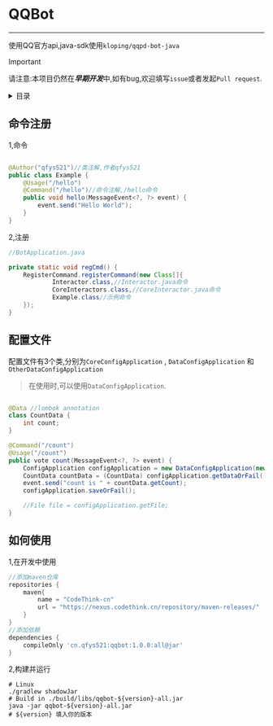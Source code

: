 # QQBot

--- 
使用QQ官方api,java-sdk使用`kloping/qqpd-bot-java`
> [!IMPORTANT]
> 请注意:本项目仍然在***早期开发***中,如有bug,欢迎填写`issue`或者发起`Pull request`.

<details> <summary>目录</summary>

- [命令注册](#命令注册)
- [配置文件](#配置文件)
- [如何使用](#如何使用)

</details>

## 命令注册

1,命令

```java

@Author("qfys521")//类注解,作者qfys521
public class Example {
    @Usage("/hello")
    @Command("/hello")//命令注解,/hello命令
    public void hello(MessageEvent<?, ?> event) {
        event.send("Hello World");
    }
}
```

2,注册

```java
//BotApplication.java

private static void regCmd() {
    RegisterCommand.registerCommand(new Class[]{
            Interactor.class,//Interactor.java命令
            CoreInteractors.class,//CoreInteractor.java命令
            Example.class//示例命令
    });
}
```

## 配置文件

配置文件有3个类,分别为`CoreConfigApplication` , `DataConfigApplication` 和 `OtherDataConfigApplication`
> 在使用时,可以使用`DataConfigApplication`.

```java

@Data //lombok annotation
class CountData {
    int count;
}
```

```java
@Command("/count")
@Usage("/count")
public vote count(MessageEvent<?, ?> event) {
    ConfigApplication configApplication = new DataConfigApplication(new CountData(), "count.json");// path: ./data/data/path.to.you.class.CountData
    CountData countData = (CountData) configApplication.getDataOrFail();
    event.send("count is " + countData.getCount);
    configApplication.saveOrFail();

    //File file = configApplication.getFile;
}
```

## 如何使用

1,在开发中使用
```groovy
//添加maven仓库
repositories {
    maven{
        name = "CodeThink-cn"
        url = "https://nexus.codethink.cn/repository/maven-releases/"
    }
}
//添加依赖
dependencies {
    compileOnly 'cn.qfys521:qqbot:1.0.0:all@jar'
}
```

2,构建并运行

```shell
# Linux
./gradlew shadowJar
# Build in ./build/libs/qqbot-${version}-all.jar
java -jar qqbot-${version}-all.jar
# ${version} 填入你的版本
```